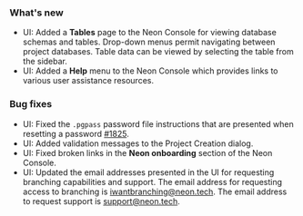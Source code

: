 ### What's new

- UI: Added a **Tables** page to the Neon Console for viewing database schemas and tables. Drop-down menus permit navigating between project databases. Table data can be viewed by selecting the table from the sidebar.
- UI: Added a **Help** menu to the Neon Console which provides links to various user assistance resources.

### Bug fixes

- UI: Fixed the `.pgpass` password file instructions that are presented when resetting a password [#1825](https://github.com/neondatabase/neon/issues/1825).
- UI: Added validation messages to the Project Creation dialog.
- UI: Fixed broken links in the **Neon onboarding** section of the Neon Console.
- UI: Updated the email addresses presented in the UI for requesting branching capabilities and support. The email address for requesting access to branching is [iwantbranching@neon.tech](mailto:iwantbranching@neon.tech). The email address to request support is [support@neon.tech](mailto:support@neon.tech).
